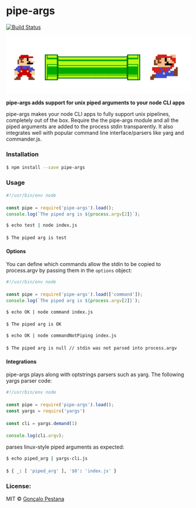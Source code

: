 # pipe-args

[![Build Status](https://travis-ci.org/gpestana/pipe-args.svg?branch=master)](https://travis-ci.org/gpestana/pipe-args)

![pipe](https://raw.githubusercontent.com/gpestana/pipe-args/master/mario.png)

**pipe-args adds support for unix piped arguments to your node CLI apps** 

pipe-args makes your node CLI apps to fully support unix pipelines, completely
out of the box. Require the the pipe-args module and all the piped arguments are
added to the process stdin transparently. It also integrates well with popular
command line interface/parsers like yarg and commander.js.


### Installation

```bash
$ npm install --save pipe-args
```

### Usage

```javascript
#!/usr/bin/env node

const pipe = require('pipe-args').load();
console.log(`The piped arg is ${process.argv[2]}`);
```

```bash
$ echo test | node index.js

$ The piped arg is test
```

#### Options

You can define which commands allow the stdin to be copied to process.argv by
passing them in the `options` object:

```javascript
#!/usr/bin/env node

const pipe = require('pipe-args').load(['command']);
console.log(`The piped arg is ${process.argv[2]}`);
```

```bash
$ echo OK | node command index.js

$ The piped arg is OK
```

```bash
$ echo OK | node commandNotPiping index.js

$ The piped arg is null // stdin was not parsed into process.argv
```




#### Integrations

pipe-args plays along with optstrings parsers such as yarg. The following yargs 
parser code:

```javascript
#!/usr/bin/env node

const pipe = require('pipe-args').load();
const yargs = require('yargs')

const cli = yargs.demand(1)

console.log(cli.argv);
```

parses linux-style piped arguments as expected:

```bash
$ echo piped_arg | yargs-cli.js

$ { _: [ 'piped_arg' ], '$0': 'index.js' }
```


### License:

MIT © [Gonçalo Pestana](http:/gpestana.com/)



